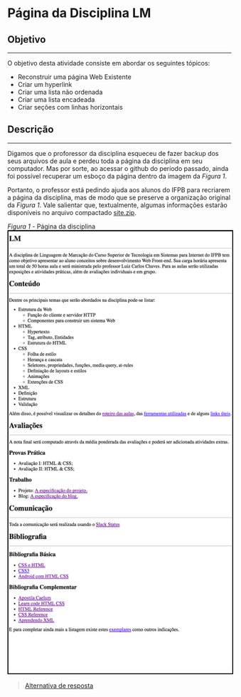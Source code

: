 # Página da Disciplina LM

## Objetivo

---

O objetivo desta atividade consiste em abordar os seguintes tópicos:

- Reconstruir uma página Web Existente
- Criar um hyperlink
- Criar uma lista não ordenada
- Criar uma lista encadeada
- Criar seções com linhas horizontais

## Descrição

---

Digamos que o proforessor da disciplina esqueceu de fazer backup dos seus arquivos de aula e perdeu toda a página da disciplina em seu computador. Mas por sorte, ao acessar o github do período passado, ainda foi possível recuperar um esboço da página dentro da imagem da _Figura 1_.

Portanto, o professor está pedindo ajuda aos alunos do IFPB para recriarem a página da disciplina, mas de modo que se preserve a organização original da _Figura 1_. Vale salientar que, textualmente, algumas informações estarão disponíveis no arquivo compactado [site.zip](site.zip).

_Figura 1_ - Página da disciplina
<img src="assets/screen.png" alt="Página LM" style="border: 2px solid #000">

> [Alternativa de resposta](site-response/)
